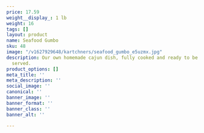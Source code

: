 ```yaml
---
price: 17.59
weight__display_: 1 lb
weight: 16
tags: []
layout: product
name: Seafood Gumbo
sku: 48
image: "/v1627929648/kartchners/seafood_gumbo_e5uzmx.jpg"
description: Our own homemade cajun dish, fully cooked and ready to be boiled and
  served.
product_options: []
meta_title: ''
meta_description: ''
social_image: ''
canonical: ''
banner_image: ''
banner_format: ''
banner_class: ''
banner_alt: ''

---
```

